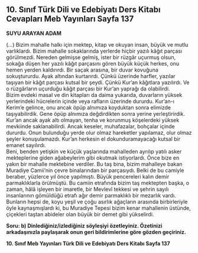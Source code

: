 ## 10. Sınıf Türk Dili ve Edebiyatı Ders Kitabı Cevapları Meb Yayınları Sayfa 137

**SUYU ARAYAN ADAM**

(…) Bizim mahalle halkı için mektep, kitap ve okuyan insan, büyük ve mutlu varlıklardı. Bizim mahalle sokaklarında yerlerde hiçbir yazılı kâğıt parçası görülmezdi. Nereden gelmişse gelmiş, ister bir rüzgâr uçurmuş olsun, sokağa düşen her yazılı kâğıt parçasını gören büyük küçük herkes, onu hemen yerden kaldırırdı. Bir saçak arasına, bir duvar kovuğuna sokuştururdu. Ayak altından kurtarırdı. Çünkü üzerinde harfler, yazılar taşıyan bir kâğıt parçası kutsal bir şeydi. Çünkü Kur’an kâğıtlara yazılırdı. Ve o rüzgârların uçurduğu kâğıt parçası bir Kur’an yaprağı da olabilirdi.  
 Bizim evdeki masal ve din kitapları da daima yukarıda, duvarların yüksek yerlerindeki hücrelerin içinde veya rafların üzerinde dururdu. Kur’an-ı Kerim’e gelince, onu ancak öpüp alnımıza koyduktan sonra elimizde taşıyabilirdik. Gene öpüp alnımıza değdirdikten sonra yerine yerleştirirdik. Kur’an ancak ayak altı olmayan, tenha ve korunmuş köşelerdeki yüksek mevkiinde saklanabilirdi. Ancak keseler, muhafazalar, bohçalar içinde dururdu. Onun bulunduğu yerde olur olmaz hareketler yapılamaz, olur olmaz şeyler konuşulamazdı. Kur’an herkesin el dokunduramayacağı kutsal bir emanet sayılırdı.  
 Beni, benden yetişkin ve küçük yaşlarında mahalleden ayrılıp yatılı asker mekteplerine giden ağabeylerim gibi okutmak istiyorlardı. Önce bize en yakın bir mahalle mektebine verdiler. Bu taş bina, bizim mahalleye bakan Muradiye Camii’nin çevre binalarından bir parçasıydı. Belki de bu camiyle beraber, yüzlerce yıl önce yapılmıştı. Büyük pencereleri kalın demir parmaklıklarla örülmüştü. Bu camiin etrafında bizim taş mektepten başka, o zaman, hâlâ işleyen bir imaretle, bir Mevlevî tekkesi ve şehrin sayılı insanlarının gömüldüğü etrafı ağır demir parmaklıklı bir mezarlık vardı.  
 Bunların hepsi de, koyu yeşil ve çoğu asırlık ağaçların arasında birbirleriyle öyle kaynaşmışlardı ki, bu Muradiye Tepesi bizim kenar mahallenin üstünde, çiçekleri taştan abideler olan büyük bir demet gibi yükselirdi.

**Soru: b) Dinlediğiniz/izlediğiniz söyleşiyi özetleyiniz. Özetinizi arkadaşınızla paylaşarak onun geri bildirimlerine göre gözden geçiriniz.**

**10. Sınıf Meb Yayınları Türk Dili ve Edebiyatı Ders Kitabı Sayfa 137**